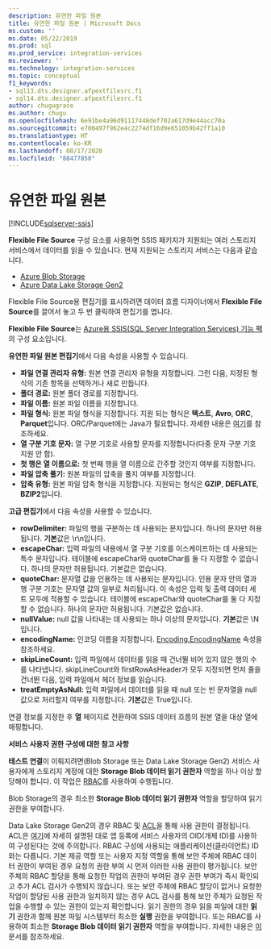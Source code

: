 ```yaml
---
description: 유연한 파일 원본
title: 유연한 파일 원본 | Microsoft Docs
ms.custom: ''
ms.date: 05/22/2019
ms.prod: sql
ms.prod_service: integration-services
ms.reviewer: ''
ms.technology: integration-services
ms.topic: conceptual
f1_keywords:
- sql13.dts.designer.afpextfilesrc.f1
- sql14.dts.designer.afpextfilesrc.f1
author: chugugrace
ms.author: chugu
ms.openlocfilehash: 6e91be4a96d91117448def702a617d9e44acc70a
ms.sourcegitcommit: e700497f962e4c2274df16d9e651059b42ff1a10
ms.translationtype: HT
ms.contentlocale: ko-KR
ms.lasthandoff: 08/17/2020
ms.locfileid: "88477850"
---
```

# <a name="flexible-file-source"></a>유연한 파일 원본

[!INCLUDE[sqlserver-ssis](../../includes/applies-to-version/sqlserver-ssis.md)]

**Flexible File Source** 구성 요소를 사용하면 SSIS 패키지가 지원되는 여러 스토리지 서비스에서 데이터를 읽을 수 있습니다.
현재 지원되는 스토리지 서비스는 다음과 같습니다.

- [Azure Blob Storage](https://azure.microsoft.com/services/storage/blobs/)
- [Azure Data Lake Storage Gen2](https://docs.microsoft.com/azure/storage/blobs/data-lake-storage-introduction)
  
Flexible File Source용 편집기를 표시하려면 데이터 흐름 디자이너에서 **Flexible File Source**를 끌어서 놓고 두 번 클릭하여 편집기를 엽니다.
  
**Flexible File Source**는 [Azure용 SSIS(SQL Server Integration Services) 기능 팩](../../integration-services/azure-feature-pack-for-integration-services-ssis.md)의 구성 요소입니다.  
  
**유연한 파일 원본 편집기**에서 다음 속성을 사용할 수 있습니다.

- **파일 연결 관리자 유형:** 원본 연결 관리자 유형을 지정합니다. 그런 다음, 지정된 형식의 기존 항목을 선택하거나 새로 만듭니다.
- **폴더 경로:** 원본 폴더 경로를 지정합니다.
- **파일 이름:** 원본 파일 이름을 지정합니다.
- **파일 형식:** 원본 파일 형식을 지정합니다. 지원 되는 형식은 **텍스트**, **Avro**, **ORC**, **Parquet**입니다. ORC/Parquet에는 Java가 필요합니다. 자세한 내용은 [여기](../../integration-services/azure-feature-pack-for-integration-services-ssis.md#dependency-on-java)를 참조하세요.
- **열 구분 기호 문자:** 열 구분 기호로 사용할 문자를 지정합니다(다중 문자 구분 기호 지원 안 함).
- **첫 행은 열 이름으로:** 첫 번째 행을 열 이름으로 간주할 것인지 여부를 지정합니다.
- **파일 압축 풀기:** 원본 파일의 압축을 풀지 여부를 지정합니다.
- **압축 유형:** 원본 파일 압축 형식을 지정합니다. 지원되는 형식은 **GZIP**, **DEFLATE**, **BZIP2**입니다.
  
**고급 편집기**에서 다음 속성을 사용할 수 있습니다.

- **rowDelimiter:** 파일의 행을 구분하는 데 사용되는 문자입니다. 하나의 문자만 허용됩니다. **기본**값은 \r\n입니다.
- **escapeChar:** 입력 파일의 내용에서 열 구분 기호를 이스케이프하는 데 사용되는 특수 문자입니다. 테이블에 escapeChar와 quoteChar를 둘 다 지정할 수 없습니다. 하나의 문자만 허용됩니다. 기본값은 없습니다.
- **quoteChar:** 문자열 값을 인용하는 데 사용되는 문자입니다. 인용 문자 안의 열과 행 구분 기호는 문자열 값의 일부로 처리됩니다. 이 속성은 입력 및 출력 데이터 세트 모두에 적용할 수 있습니다. 테이블에 escapeChar와 quoteChar를 둘 다 지정할 수 없습니다. 하나의 문자만 허용됩니다. 기본값은 없습니다.
- **nullValue:** null 값을 나타내는 데 사용되는 하나 이상의 문자입니다. **기본**값은 \N입니다.
- **encodingName:** 인코딩 이름을 지정합니다. [Encoding.EncodingName](https://docs.microsoft.com/dotnet/api/system.text.encoding?redirectedfrom=MSDN&view=netframework-4.8) 속성을 참조하세요.
- **skipLineCount:**  입력 파일에서 데이터를 읽을 때 건너뛸 비어 있지 않은 행의 수를 나타냅니다. skipLineCount와 firstRowAsHeader가 모두 지정되면 먼저 줄을 건너뛴 다음, 입력 파일에서 헤더 정보를 읽습니다.
- **treatEmptyAsNull:** 입력 파일에서 데이터를 읽을 때 null 또는 빈 문자열을 null 값으로 처리할지 여부를 지정합니다. **기본**값은 True입니다.

연결 정보를 지정한 후 **열** 페이지로 전환하여 SSIS 데이터 흐름의 원본 열을 대상 열에 매핑합니다.

**서비스 사용자 권한 구성에 대한 참고 사항**

**테스트 연결**이 이뤄지려면(Blob Storage 또는 Data Lake Storage Gen2) 서비스 사용자에게 스토리지 계정에 대한 **Storage Blob 데이터 읽기 권한자** 역할을 하나 이상 할당해야 합니다.
이 작업은 [RBAC](https://docs.microsoft.com/azure/storage/common/storage-auth-aad-rbac-portal#assign-rbac-roles-using-the-azure-portal)를 사용하여 수행됩니다.

Blob Storage의 경우 최소한 **Storage Blob 데이터 읽기 권한자** 역할을 할당하여 읽기 권한을 부여합니다.

Data Lake Storage Gen2의 경우 RBAC 및 [ACL](https://docs.microsoft.com/azure/storage/blobs/data-lake-storage-how-to-set-permissions-storage-explorer)을 통해 사용 권한이 결정됩니다.
ACL은 [여기](https://docs.microsoft.com/azure/storage/blobs/data-lake-storage-access-control#how-do-i-set-acls-correctly-for-a-service-principal)에 자세히 설명된 대로 앱 등록에 서비스 사용자의 OID(개체 ID)를 사용하여 구성된다는 것에 주의합니다.
RBAC 구성에 사용되는 애플리케이션(클라이언트) ID와는 다릅니다.
기본 제공 역할 또는 사용자 지정 역할을 통해 보안 주체에 RBAC 데이터 권한이 부여된 경우 요청의 권한 부여 시 먼저 이러한 사용 권한이 평가됩니다.
보안 주체의 RBAC 할당을 통해 요청한 작업의 권한이 부여된 경우 권한 부여가 즉시 확인되고 추가 ACL 검사가 수행되지 않습니다.
또는 보안 주체에 RBAC 할당이 없거나 요청한 작업이 할당된 사용 권한과 일치하지 않는 경우 ACL 검사를 통해 보안 주체가 요청된 작업을 수행할 수 있는 권한이 있는지 확인합니다.
읽기 권한의 경우 읽을 파일에 대한 **읽기** 권한과 함께 원본 파일 시스템부터 최소한 **실행** 권한을 부여합니다.
또는 RBAC를 사용하여 최소한 **Storage Blob 데이터 읽기 권한자** 역할을 부여합니다.
자세한 내용은 [이](https://docs.microsoft.com/azure/storage/blobs/data-lake-storage-access-control) 문서를 참조하세요.
